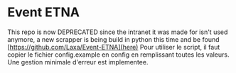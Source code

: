 # Event ETNA

This repo is now DEPRECATED since the intranet it was made for isn't used anymore, a new scrapper is being build in python this time and be found [https://github.com/Laxa/Event-ETNA](here)
Pour utiliser le script, il faut copier le fichier config.example en config en remplissant toutes les valeurs.
Une gestion minimale d'erreur est implementee.
